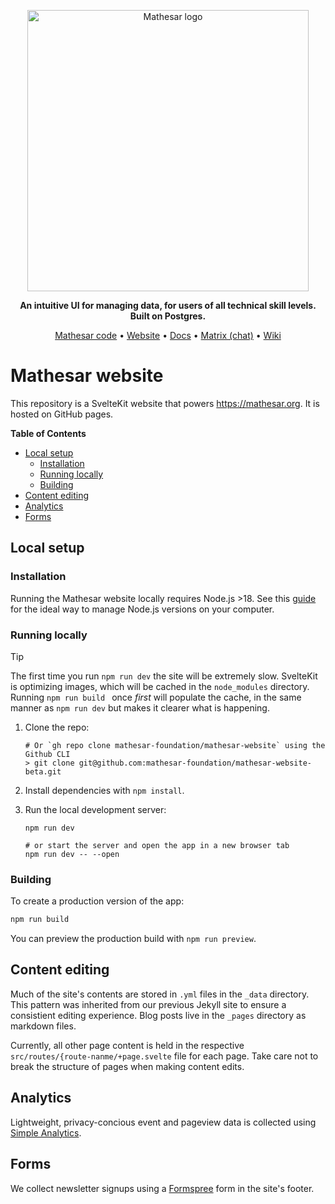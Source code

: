 <p align="center">
    <img src="https://user-images.githubusercontent.com/845767/218793207-a84a8c9e-d147-40a8-839b-f2b5d8b1ccba.png" width=450px alt="Mathesar logo"/>
</p>
<p align="center"><b>An intuitive UI for managing data, for users of all technical skill levels. Built on Postgres.</b></p>

<p align="center">
  <a href="https://github.com/mathesar-foundation/mathesar" target="_blank">Mathesar code</a> • <a href="https://mathesar.org?ref=github-website-readme" target="_blank">Website</a> • <a href="https://docs.mathesar.org?ref=github-readme" target="_blank">Docs</a> • <a href="https://wiki.mathesar.org/en/community/matrix" target="_blank">Matrix (chat)</a> • <a href="https://wiki.mathesar.org/" target="_blank">Wiki</a>
</p>

# Mathesar website

This repository is a SvelteKit website that powers https://mathesar.org. It is hosted on GitHub pages.

<!-- START doctoc generated TOC please keep comment here to allow auto update -->
<!-- DON'T EDIT THIS SECTION, INSTEAD RE-RUN doctoc TO UPDATE -->
**Table of Contents**

- [Local setup](#local-setup)
  - [Installation](#installation)
  - [Running locally](#running-locally)
  - [Building](#building)
- [Content editing](#content-editing)
- [Analytics](#analytics)
- [Forms](#forms)

<!-- END doctoc generated TOC please keep comment here to allow auto update -->

## Local setup

### Installation

Running the Mathesar website locally requires Node.js >18. See this [guide](https://nodejs.org/en/download) for the ideal way to manage Node.js versions on your computer.

### Running locally

> [!TIP]
> The first time you run `npm run dev` the site will be extremely slow. SvelteKit is optimizing
> images, which will be cached in the `node_modules` directory. Running `npm run build ` once _first_ will populate the cache, in the same manner as `npm run dev` but makes it clearer what is happening.

1. Clone the repo:
   ```shell
   # Or `gh repo clone mathesar-foundation/mathesar-website` using the Github CLI
   > git clone git@github.com:mathesar-foundation/mathesar-website-beta.git
   ```
2. Install dependencies with `npm install`.
3. Run the local development server:

   ```shell
   npm run dev

   # or start the server and open the app in a new browser tab
   npm run dev -- --open
   ```

### Building

To create a production version of the app:

```bash
npm run build
```

You can preview the production build with `npm run preview`.

## Content editing

Much of the site's contents are stored in `.yml` files in the `_data` directory. This pattern was inherited from our previous Jekyll site to ensure a consistient editing experience. Blog posts live in the `_pages` directory as markdown files.

Currently, all other page content is held in the respective `src/routes/{route-nanme/+page.svelte` file for each page. Take care not to break the structure of pages when making content edits.

## Analytics

Lightweight, privacy-concious event and pageview data is collected using [Simple Analytics](https://www.simpleanalytics.com/).

## Forms

We collect newsletter signups using a [Formspree](https://formspree.io/) form in the site's footer.
